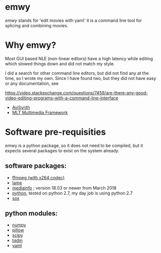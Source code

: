 # emwy

*emwy* stands for 'edit movies with yaml' it is a command line tool for 
splicing and combining movies.

# Why emwy?

Most GUI based NLE (non-linear editors) have a high latency while
editing which slowed things down and did not match my style. 

I did a search for other command line editors, but did not find any at
the time, so I wrote my own. Since I have found two, but they did not have easy
or any documentation, see

https://video.stackexchange.com/questions/7459/are-there-any-good-video-editing-programs-with-a-command-line-interface

* [AviSynth](http://avisynth.nl/index.php/Main_Page)
* [MLT Multimedia Framework](https://www.mltframework.org/)

# Software pre-requisities

emwy is a python package, so it does not need to be compiled, 
but it expects several packages to exist on the system already.

## software packages:
* [ffmpeg (with x264 codec)](https://www.ffmpeg.org)
* [lame](http://lame.sourceforge.net)
* [mediainfo](https://mediaarea.net/MediaInfo) ; version 18.03 or newer from March 2018
* [python](https://python.org), tested on python 2.7, my day job is using python 2.7
* [sox](http://sox.sourceforge.net)

## python modules:
* [numpy](https://www.numpy.org)
* [pillow](https://pillow.readthedocs.io)
* [scipy](https://www.scipy.org)
* [tqdm](https://github.com/tqdm/tqdm)
* [yaml](https://pyyaml.org)
